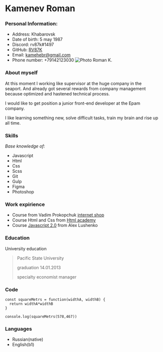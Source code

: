 # Kamenev Roman

### Personal Information:

- Address: Khabarovsk
- Date of birth: 5 may 1987
- Discord: rv87k#1497
- GitHub: [RV87K](https://github.com/RV87K)
- Email: [kamehebr@gmail.com](https://kamehebr@gmail.com)
- Phone number: +79142123030
  ![Photo Roman K.](C:/Users/pvyzb/Desktop/rs_scholl/rsschool-cv/img/Roman_02.jpg)

### About myself

At this moment I working like supervisor at the huge company in the seaport. And already got several rewards from company management because optimized and hastened technical process.

I would like to get position a junior front-end developer at the Epam company.

I like learning something new, solve difficult tasks, train my brain and rise up all time.

### Skills

_Base knowledge of:_

- Javascript
- Html
- Css
- Scss
- Git
- Gulp
- Figma
- Photoshop

### Work expirience

- Course from Vadim Prokopchuk [internet shop](https://github.com/RV87K/gydrobikes.git)
- Course Html and Css from [Html academy](https://htmlacademy.ru/intensive/htmlcss)
- Course [Javascript 2.0](https://itgid.info/ru/course/js20) from Alex Lushenko

### Education

University education

> Pacific State University
>
> graduation 14.01.2013
>
> specialty economist manager

### Code

```
const squareMetrs = function(widthA, widthB) {
  return widthA*widthB
}

console.log(squareMetrs(578,467))
```

### Languages

- Russian(native)
- English(b1)
